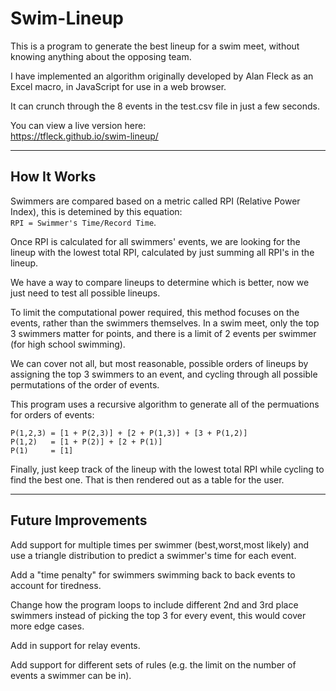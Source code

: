 # Swim-Lineup

This is a program to generate the best lineup for a swim meet, without knowing anything about the opposing team.

I have implemented an algorithm originally developed by Alan Fleck as an Excel macro, in JavaScript for use in a web browser.

It can crunch through the 8 events in the test.csv file in just a few seconds.

You can view a live version here:<br>
<https://tfleck.github.io/swim-lineup/>

----

## How It Works

Swimmers are compared based on a metric called RPI (Relative Power Index), this is detemined by this equation:<br>
`RPI = Swimmer's Time/Record Time`.

Once RPI is calculated for all swimmers' events, we are looking for the lineup with the lowest total RPI, calculated by just summing all RPI's in the lineup.

We have a way to compare lineups to determine which is better, now we just need to test all possible lineups.

To limit the computational power required, this method focuses on the events, rather than the swimmers themselves. In a swim meet, only the top 3 swimmers matter for points, and there is a limit of 2 events per swimmer (for high school swimming).

We can cover not all, but most reasonable, possible orders of lineups by assigning the top 3 swimmers to an event, and cycling through all possible permutations of the order of events.

This program uses a recursive algorithm to generate all of the permuations for orders of events:
```
P(1,2,3) = [1 + P(2,3)] + [2 + P(1,3)] + [3 + P(1,2)]
P(1,2)   = [1 + P(2)] + [2 + P(1)]
P(1)     = [1]
```

Finally, just keep track of the lineup with the lowest total RPI while cycling to find the best one. That is then rendered out as a table for the user.

---

## Future Improvements

Add support for multiple times per swimmer (best,worst,most likely) and use a triangle distribution to predict a swimmer's time for each event.

Add a "time penalty" for swimmers swimming back to back events to account for tiredness.

Change how the program loops to include different 2nd and 3rd place swimmers instead of picking the top 3 for every event, this would cover more edge cases.

Add in support for relay events.

Add support for different sets of rules (e.g. the limit on the number of events a swimmer can be in).